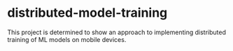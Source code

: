 # distributed-model-training

This project is determined to show an approach to implementing distributed training of ML models on mobile devices.
